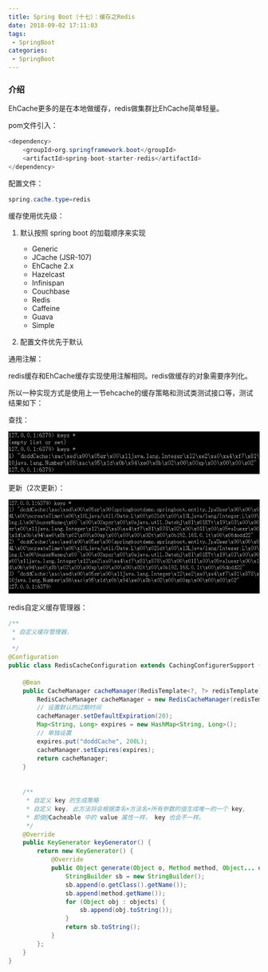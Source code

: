 ```yaml
---
title: Spring Boot（十七）：缓存之Redis
date: 2018-09-02 17:11:03
tags:
 - SpringBoot
categories: 
 - SpringBoot
---
```


### 介绍

EhCache更多的是在本地做缓存，redis做集群比EhCache简单轻量。

pom文件引入：

~~~java
<dependency>
    <groupId>org.springframework.boot</groupId>
    <artifactId>spring-boot-starter-redis</artifactId>
</dependency>
~~~

<!-- more -->

配置文件：

~~~java
spring.cache.type=redis
~~~

缓存使用优先级：

1. 默认按照 spring boot 的加载顺序来实现
   - Generic 
   - JCache (JSR-107)
   - EhCache 2.x 
   - Hazelcast
   - Infinispan 
   - Couchbase 
   - Redis 
   - Caffeine 
   - Guava 
   - Simple  

2. 配置文件优先于默认  

通用注解：

redis缓存和EhCache缓存实现使用注解相同。redis做缓存的对象需要序列化。

所以一种实现方式是使用上一节ehcache的缓存策略和测试类测试接口等，测试结果如下：

查找：

![](cachredis\redisCache01.png)

更新（2次更新）：

![](cachredis\redisCache02.png)

redis自定义缓存管理器：

~~~java
/**
 * 自定义缓存管理器.
 *
 */
@Configuration
public class RedisCacheConfiguration extends CachingConfigurerSupport {

    @Bean
    public CacheManager cacheManager(RedisTemplate<?, ?> redisTemplate) {
        RedisCacheManager cacheManager = new RedisCacheManager(redisTemplate);
        // 设置默认的过期时间
        cacheManager.setDefaultExpiration(20);
        Map<String, Long> expires = new HashMap<String, Long>();
        // 单独设置
        expires.put("doddCache", 200L);
        cacheManager.setExpires(expires);
        return cacheManager;
    }


    /**
     * 自定义 key 的生成策略
     * 自定义 key. 此方法将会根据类名+方法名+所有参数的值生成唯一的一个 key,
     * 即使@Cacheable 中的 value 属性一样， key 也会不一样。
     */
    @Override
    public KeyGenerator keyGenerator() {
        return new KeyGenerator() {
            @Override
            public Object generate(Object o, Method method, Object... objects) {
                StringBuilder sb = new StringBuilder();
                sb.append(o.getClass().getName());
                sb.append(method.getName());
                for (Object obj : objects) {
                    sb.append(obj.toString());
                }
                return sb.toString();
            }
        };
    }
}
~~~



